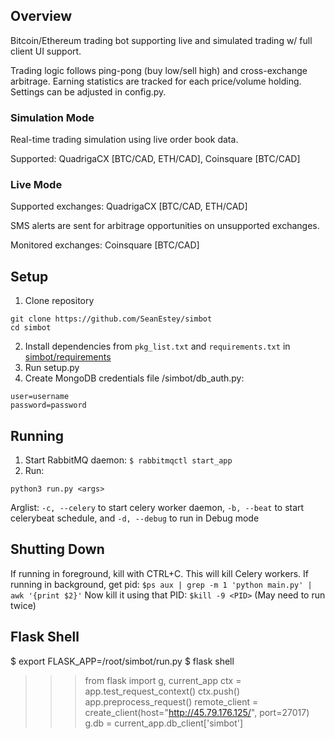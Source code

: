 ## Overview

Bitcoin/Ethereum trading bot supporting live and simulated trading w/ full client UI support.

Trading logic follows ping-pong (buy low/sell high) and cross-exchange arbitrage. Earning statistics are tracked for each price/volume holding. Settings can be adjusted in config.py.

### Simulation Mode

Real-time trading simulation using live order book data.

Supported: QuadrigaCX [BTC/CAD, ETH/CAD], Coinsquare [BTC/CAD]

### Live Mode

Supported exchanges: QuadrigaCX [BTC/CAD, ETH/CAD]

SMS alerts are sent for arbitrage opportunities on unsupported exchanges.

Monitored exchanges: Coinsquare [BTC/CAD]

## Setup

1. Clone repository
```
git clone https://github.com/SeanEstey/simbot
cd simbot
```
2. Install dependencies from `pkg_list.txt` and `requirements.txt` in [simbot/requirements](https://github.com/SeanEstey/simbot/tree/master/requirements)
3. Run setup.py
4. Create MongoDB credentials file /simbot/db_auth.py:
```
user=username
password=password
```

## Running

1. Start RabbitMQ daemon:
`$ rabbitmqctl start_app`
2. Run:
```
python3 run.py <args>
```
Arglist: `-c, --celery` to start celery worker daemon, `-b, --beat` to start celerybeat schedule, and `-d, --debug` to run in Debug mode

## Shutting Down

If running in foreground, kill with CTRL+C. This will kill Celery workers.
If running in background, get pid:
`$ps aux | grep -m 1 'python main.py' | awk '{print $2}'`
Now kill it using that PID:
`$kill -9 <PID>`
(May need to run twice)

## Flask Shell


$ export FLASK_APP=/root/simbot/run.py
$ flask shell

>>> from flask import g, current_app
>>> ctx = app.test_request_context()
>>> ctx.push()
>>> app.preprocess_request()
>>> remote_client = create_client(host="http://45.79.176.125/", port=27017)
>>> g.db = current_app.db_client['simbot']
